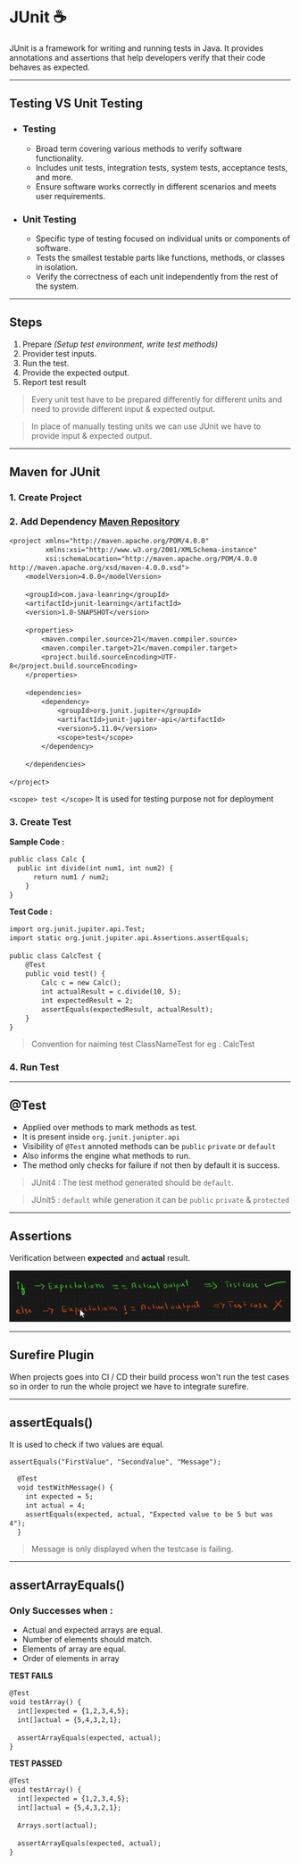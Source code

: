 # JUnit ☕

JUnit is a framework for writing and running tests in Java.
It provides annotations and assertions that help developers verify that their code behaves as expected.

---

## Testing VS Unit Testing

- ### Testing
  - Broad term covering various methods to verify software functionality.
  - Includes unit tests, integration tests, system tests, acceptance tests, and more.
  - Ensure software works correctly in different scenarios and meets user requirements.  
  
- ### Unit Testing

  - Specific type of testing focused on individual units or components of software.
  - Tests the smallest testable parts like functions, methods, or classes in isolation.
  - Verify the correctness of each unit independently from the rest of the system.

---

## Steps

1. Prepare *(Setup test environment, write test methods)*
2. Provider test inputs.
3. Run the test.
4. Provide the expected output.
5. Report test result

> Every unit test have to be prepared differently for different units and need to provide different input & expected output.  

> In place of manually testing units we can use JUnit we have to provide input & expected output.

---

## Maven for JUnit

### 1. Create Project

### 2. Add Dependency [Maven Repository](https://mvnrepository.com/)

```<?xml version="1.0" encoding="UTF-8"?>
<project xmlns="http://maven.apache.org/POM/4.0.0"
         xmlns:xsi="http://www.w3.org/2001/XMLSchema-instance"
         xsi:schemaLocation="http://maven.apache.org/POM/4.0.0 http://maven.apache.org/xsd/maven-4.0.0.xsd">
    <modelVersion>4.0.0</modelVersion>

    <groupId>com.java-leanring</groupId>
    <artifactId>junit-learning</artifactId>
    <version>1.0-SNAPSHOT</version>

    <properties>
        <maven.compiler.source>21</maven.compiler.source>
        <maven.compiler.target>21</maven.compiler.target>
        <project.build.sourceEncoding>UTF-8</project.build.sourceEncoding>
    </properties>

    <dependencies>
        <dependency>
            <groupId>org.junit.jupiter</groupId>
            <artifactId>junit-jupiter-api</artifactId>
            <version>5.11.0</version>
            <scope>test</scope>
        </dependency>

    </dependencies>

</project>

```
`<scope> test </scope>`  It is used for testing purpose not for deployment 

### 3. Create Test
**Sample Code :**
```
public class Calc {
  public int divide(int num1, int num2) {
      return num1 / num2;
    }
}
```

**Test Code :**
```
import org.junit.jupiter.api.Test;
import static org.junit.jupiter.api.Assertions.assertEquals;

public class CalcTest {
    @Test
    public void test() {
        Calc c = new Calc();
        int actualResult = c.divide(10, 5);
        int expectedResult = 2;
        assertEquals(expectedResult, actualResult);
    }
}
```
>Convention for naiming test  ClassNameTest for eg : CalcTest
### 4. Run Test


---
## @Test

- Applied over methods to mark methods as test.
- It is present inside `org.junit.junipter.api`
- Visibility of `@Test` annoted methods can be `public` `private` or `default`
- Also informs the engine what methods to run.
- The method only checks for failure if not then by default it is success.
> JUnit4 : The test method generated should be `default`.

> JUnit5 : `default` while generation it can be `public` `private` & `protected` 

---
## Assertions
Verification between **expected** and **actual** result.

<img src="https://github.com/adarshpandey18/notes/blob/main/images/assertions.png" alt="Description"  >


---
## Surefire Plugin
When projects goes into CI / CD their build process won't run the test cases so in order to run the whole project we have to integrate surefire.


---
## assertEquals()
It is used to check if two values are equal.
```
assertEquals("FirstValue", "SecondValue", "Message");
```

```
  @Test
  void testWithMessage() {
    int expected = 5;
    int actual = 4;
    assertEquals(expected, actual, "Expected value to be 5 but was 4");
  }
```
> Message is only displayed when the testcase is failing.
---
## assertArrayEquals()

### Only Successes when : 
  - Actual and expected arrays are equal.
  - Number of elements should match.
  - Elements of array are equal.
  - Order of elements in array


**TEST FAILS**
```
@Test
void testArray() {
  int[]expected = {1,2,3,4,5};
  int[]actual = {5,4,3,2,1};

  assertArrayEquals(expected, actual);
}
```

**TEST PASSED**
```
@Test
void testArray() {
  int[]expected = {1,2,3,4,5};
  int[]actual = {5,4,3,2,1};

  Arrays.sort(actual);
  
  assertArrayEquals(expected, actual);
}
```



